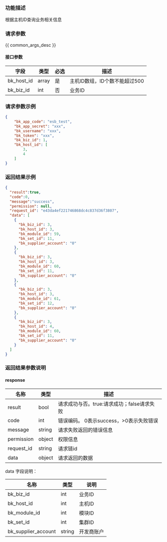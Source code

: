 ### 功能描述

根据主机ID查询业务相关信息

### 请求参数

{{ common_args_desc }}

#### 接口参数

| 字段                |  类型      | 必选   |  描述                       |
|---------------------|------------|--------|-----------------------------|
| bk_host_id | array     | 是     | 主机ID数组，ID个数不能超过500 |
| bk_biz_id  | int           | 否     | 业务ID |

### 请求参数示例

```json
{
    "bk_app_code": "esb_test",
    "bk_app_secret": "xxx",
    "bk_username": "xxx",
    "bk_token": "xxx",
    "bk_biz_id": 1,
    "bk_host_id": [
        3,
        4
    ]
}
```

### 返回结果示例

```json
{
  "result":true,
  "code":0,
  "message":"success",
  "permission": null,
  "request_id": "e43da4ef221746868dc4c837d36f3807",
  "data": [
    {
      "bk_biz_id": 3,
      "bk_host_id": 3,
      "bk_module_id": 59,
      "bk_set_id": 11,
      "bk_supplier_account": "0"
    },
    {
      "bk_biz_id": 3,
      "bk_host_id": 3,
      "bk_module_id": 60,
      "bk_set_id": 11,
      "bk_supplier_account": "0"
    },
    {
      "bk_biz_id": 3,
      "bk_host_id": 3,
      "bk_module_id": 61,
      "bk_set_id": 12,
      "bk_supplier_account": "0"
    },
    {
      "bk_biz_id": 3,
      "bk_host_id": 4,
      "bk_module_id": 60,
      "bk_set_id": 11,
      "bk_supplier_account": "0"
    }
  ]
}
```

### 返回结果参数说明
#### response

| 名称    | 类型   | 描述                                    |
| ------- | ------ | ------------------------------------- |
| result  | bool   | 请求成功与否。true:请求成功；false请求失败 |
| code    | int    | 错误编码。 0表示success，>0表示失败错误   |
| message | string | 请求失败返回的错误信息                   |
| permission    | object | 权限信息    |
| request_id    | string | 请求链id    |
| data    | object | 请求返回的数据                          |

data 字段说明：

| 名称  | 类型  | 说明 |
|---|---|---|
| bk_biz_id| int| 业务ID |
| bk_host_id| int | 主机ID |
| bk_module_id| int| 模块ID |
| bk_set_id| int | 集群ID |
| bk_supplier_account| string| 开发商账户 |

